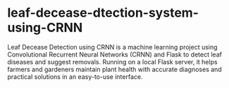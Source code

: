 # leaf-decease-dtection-system-using-CRNN
Leaf Decease Detection using CRNN is a machine learning project using Convolutional Recurrent Neural Networks (CRNN) and Flask to detect leaf diseases and suggest removals. Running on a local Flask server, it helps farmers and gardeners maintain plant health with accurate diagnoses and practical solutions in an easy-to-use interface.
